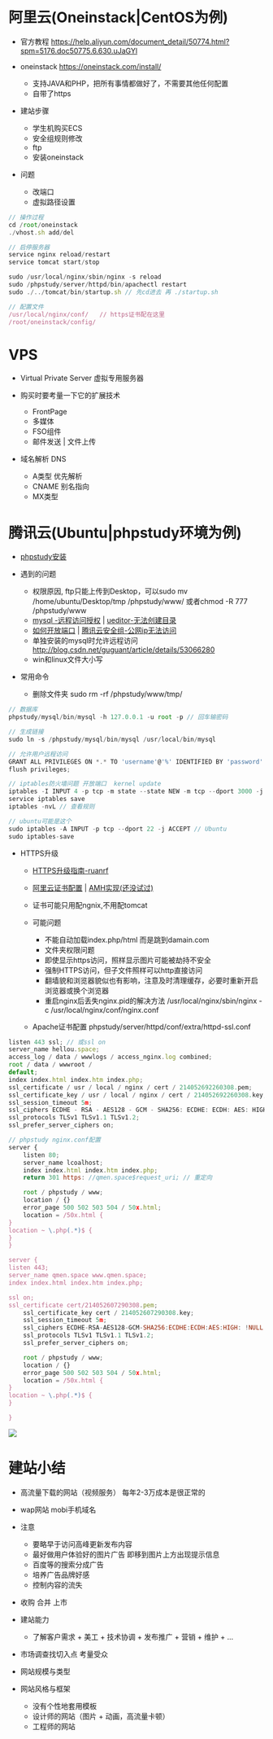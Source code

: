 # 阿里云(Oneinstack|CentOS为例)

- 官方教程 <https://help.aliyun.com/document_detail/50774.html?spm=5176.doc50775.6.630.uJaGYl>

- oneinstack <https://oneinstack.com/install/>

  - 支持JAVA和PHP，把所有事情都做好了，不需要其他任何配置
  - 自带了https

- 建站步骤

  - 学生机购买ECS
  - 安全组规则修改
  - ftp
  - 安装oneinstack

- 问题

  - 改端口
  - 虚拟路径设置

```javascript
// 操作过程
cd /root/oneinstack
./vhost.sh add/del

// 启停服务器
service nginx reload/restart
service tomcat start/stop

sudo /usr/local/nginx/sbin/nginx -s reload
sudo /phpstudy/server/httpd/bin/apachectl restart
sudo ./../tomcat/bin/startup.sh // 先cd进去 再 ./startup.sh

// 配置文件
/usr/local/nginx/conf/   // https证书配在这里
/root/oneinstack/config/
```

# VPS

- Virtual Private Server 虚拟专用服务器
- 购买时要考量一下它的扩展技术

  - FrontPage
  - 多媒体
  - FSO组件
  - 邮件发送 | 文件上传

- 域名解析 DNS

  - A类型 优先解析
  - CNAME 别名指向
  - MX类型

# 腾讯云(Ubuntu|phpstudy环境为例)

- [phpstudy安装](https://bbs.aliyun.com/read/165947.html?spm=5176.bbsr165947.0.0.sl6Fe6&displayMode=1&page=1#527830)
- 遇到的问题

  - 权限原因, ftp只能上传到Desktop，可以sudo mv /home/ubuntu/Desktop/tmp /phpstudy/www/ 或者chmod -R 777 /phpstudy/www
  - [mysql -远程访问授权](https://zhidao.baidu.com/question/358796386.html) | [ueditor-无法创建目录](http://blog.csdn.net/chengyi_l/article/details/46377307)
  - [如何开放端口](http://www.server110.com/linux/201308/740.html) | [腾讯云安全组-公网ip无法访问](http://bbs.qcloud.com/forum.php?mod=viewthread&tid=12878&highlight=公网ip)
  - 单独安装的mysql时允许远程访问 <http://blog.csdn.net/guguant/article/details/53066280>
  - win和linux文件大小写

- 常用命令

  - 删除文件夹 sudo rm -rf /phpstudy/www/tmp/

```javascript
// 数据库
phpstudy/mysql/bin/mysql -h 127.0.0.1 -u root -p // 回车输密码

// 生成链接
sudo ln -s /phpstudy/mysql/bin/mysql /usr/local/bin/mysql

// 允许用户远程访问
GRANT ALL PRIVILEGES ON *.* TO 'username'@'%' IDENTIFIED BY 'password' WITH GRANT OPTION;
flush privileges;­

// iptables防火墙问题 开放端口  kernel update
iptables -I INPUT 4 -p tcp -m state --state NEW -m tcp --dport 3000 -j ACCEPT
service iptables save
iptables -nvL // 查看规则

// ubuntu可能是这个
sudo iptables -A INPUT -p tcp --dport 22 -j ACCEPT // Ubuntu
sudo iptables-save
```

- HTTPS升级

  - [HTTPS升级指南-ruanrf](http://www.ruanyifeng.com/blog/2016/08/migrate-from-http-to-https.html)

  - [阿里云证书配置](https://yundun.console.aliyun.com/?spm=5176.2020520163.1001.87.ZMNtx7&p=cas#/cas/download/214052692260308) | [AMH实现(还没试过)](https://www.gitbook.com/book/luo0412/white/edit#)

  - 证书可能只用配ngnix,不用配tomcat

  - 可能问题

    - 不能自动加载index.php/html 而是跳到damain.com
    - 文件夹权限问题
    - 即使显示https访问，照样显示图片可能被劫持不安全
    - 强制HTTPS访问，但子文件照样可以http直接访问
    - 翻墙貌和浏览器貌似也有影响，注意及时清理缓存，必要时重新开启浏览器或换个浏览器
    - 重启nginx后丢失nginx.pid的解决方法 /usr/local/nginx/sbin/nginx -c /usr/local/nginx/conf/nginx.conf

  - Apache证书配置 phpstudy/server/httpd/conf/extra/httpd-ssl.conf

```javascript
listen 443 ssl; // 或ssl on
server_name hellou.space;
access_log / data / wwwlogs / access_nginx.log combined;
root / data / wwwroot /
default;
index index.html index.htm index.php;
ssl_certificate / usr / local / nginx / cert / 214052692260308.pem;
ssl_certificate_key / usr / local / nginx / cert / 214052692260308.key;
ssl_session_timeout 5m;
ssl_ciphers ECDHE - RSA - AES128 - GCM - SHA256: ECDHE: ECDH: AES: HIGH: !NULL: !aNULL: !MD5: !ADH: !RC4;
ssl_protocols TLSv1 TLSv1.1 TLSv1.2;
ssl_prefer_server_ciphers on;

// phpstudy nginx.conf配置
server {
    listen 80;
    server_name lcoalhost;
    index index.html index.htm index.php;
    return 301 https: //qmen.space$request_uri; // 重定向

    root / phpstudy / www;
    location / {}
    error_page 500 502 503 504 / 50x.html;
    location = /50x.html {
}
location ~ \.php(.*)$ {
}
}

server {
listen 443;
server_name qmen.space www.qmen.space;
index index.html index.htm index.php;

ssl on;
ssl_certificate cert/214052607290308.pem;
    ssl_certificate_key cert / 214052607290308.key;
    ssl_session_timeout 5m;
    ssl_ciphers ECDHE-RSA-AES128-GCM-SHA256:ECDHE:ECDH:AES:HIGH: !NULL:!aNULL:!MD5:!ADH:!RC4;
    ssl_protocols TLSv1 TLSv1.1 TLSv1.2;
    ssl_prefer_server_ciphers on;

    root / phpstudy / www;
    location / {}
    error_page 500 502 503 504 / 50x.html;
    location = /50x.html {
}
location ~ \.php(.*)$ {
}

}
```

![](/assets/https-aliyun-1.jpg)

# 建站小结

- 高流量下载的网站（视频服务） 每年2-3万成本是很正常的
- wap网站 mobi手机域名
- 注意

  - 要略早于访问高峰更新发布内容
  - 最好做用户体验好的图片广告 即移到图片上方出现提示信息
  - 百度等的搜索分成广告
  - 培养广告品牌好感
  - 控制内容的流失

- 收购 合并 上市

- 建站能力

  - 了解客户需求 + 美工 + 技术协调 + 发布推广 + 营销 + 维护 + ...

- 市场调查找切入点 考量受众

- 网站规模与类型

- 网站风格与框架

  - 没有个性地套用模板
  - 设计师的网站（图片 + 动画，高流量卡顿）
  - 工程师的网站
